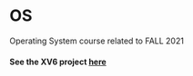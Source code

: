 # OS
Operating System course related to FALL 2021



#### See the XV6 project [here](https://github.com/alinowrouzii/xv6-OS-project)

